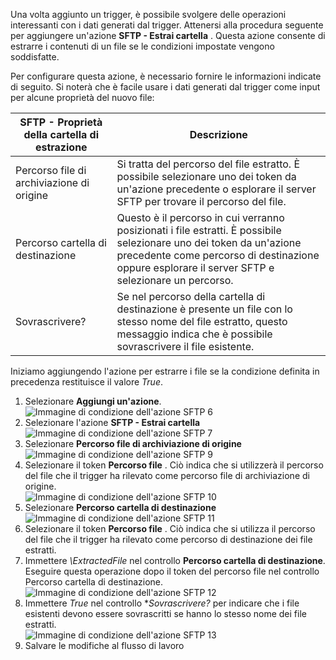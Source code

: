 Una volta aggiunto un trigger, è possibile svolgere delle operazioni interessanti con i dati generati dal trigger. Attenersi alla procedura seguente per aggiungere un'azione **SFTP - Estrai cartella** . Questa azione consente di estrarre i contenuti di un file se le condizioni impostate vengono soddisfatte. 

Per configurare questa azione, è necessario fornire le informazioni indicate di seguito. Si noterà che è facile usare i dati generati dal trigger come input per alcune proprietà del nuovo file:

| SFTP - Proprietà della cartella di estrazione | Descrizione |
| --- | --- |
| Percorso file di archiviazione di origine |Si tratta del percorso del file estratto. È possibile selezionare uno dei token da un'azione precedente o esplorare il server SFTP per trovare il percorso del file. |
| Percorso cartella di destinazione |Questo è il percorso in cui verranno posizionati i file estratti. È possibile selezionare uno dei token da un'azione precedente come percorso di destinazione oppure esplorare il server SFTP e selezionare un percorso. |
| Sovrascrivere? |Se nel percorso della cartella di destinazione è presente un file con lo stesso nome del file estratto, questo messaggio indica che è possibile sovrascrivere il file esistente. |

Iniziamo aggiungendo l'azione per estrarre i file se la condizione definita in precedenza restituisce il valore *True*. 

1. Selezionare **Aggiungi un'azione**.        
   ![Immagine di condizione dell'azione SFTP 6](./media/connectors-create-api-sftp/condition-6.png)   
2. Selezionare l'azione **SFTP - Estrai cartella**      
   ![Immagine di condizione dell'azione SFTP 7](./media/connectors-create-api-sftp/condition-7.png)   
3. Selezionare **Percorso file di archiviazione di origine**              
   ![Immagine di condizione dell'azione SFTP 9](./media/connectors-create-api-sftp/condition-9.png)   
4. Selezionare il token **Percorso file** . Ciò indica che si utilizzerà il percorso del file che il trigger ha rilevato come percorso file di archiviazione di origine.           
   ![Immagine di condizione dell'azione SFTP 10](./media/connectors-create-api-sftp/condition-10.png)   
5. Selezionare **Percorso cartella di destinazione**           
   ![Immagine di condizione dell'azione SFTP 11](./media/connectors-create-api-sftp/condition-11.png)   
6. Selezionare il token **Percorso file** . Ciò indica che si utilizza il percorso del file che il trigger ha rilevato come percorso di destinazione dei file estratti.   
7. Immettere *\ExtractedFile* nel controllo **Percorso cartella di destinazione**. Eseguire questa operazione dopo il token del percorso file nel controllo Percorso cartella di destinazione.         
   ![Immagine di condizione dell'azione SFTP 12](./media/connectors-create-api-sftp/condition-12.png)   
8. Immettere *True* nel controllo **Sovrascrivere?* per indicare che i file esistenti devono essere sovrascritti se hanno lo stesso nome dei file estratti.      
   ![Immagine di condizione dell'azione SFTP 13](./media/connectors-create-api-sftp/condition-13.png)   
9. Salvare le modifiche al flusso di lavoro  

